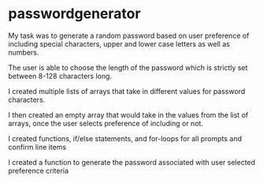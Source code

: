# passwordgenerator

My task was to generate a random password based on user preference of including special characters, upper and lower case letters as well as numbers. 

The user is able to choose the length of the password which is strictly set between 8-128 characters long. 

I created multiple lists of arrays that take in different values for password characters.

I then created an empty array that would take in the values from the list of arrays, once the user selects preference of including or not.  

I created functions, if/else statements, and for-loops for all prompts and confirm line items 

I created a function to generate the password associated with user selected preference criteria 